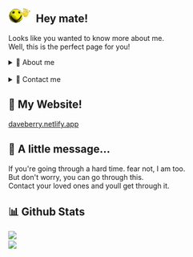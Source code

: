 <h2>
    <img src="images/wavey.gif" width="50">
    Hey mate!
</h2>
<p>
    Looks like you wanted to know more about me. <br>
    Well, this is the perfect page for you!
</p>


<!--About Me-->
<details>
    <summary>👤 About me</summary>
    <br>
    <p>
        I'm a <b>14 year old</b> <a href="https://en.wikipedia.org/wiki/Australian_Cattle_Dog" target="_blank">Blue Heeler</a>
        who codes! <br>
        I'm from <b>Malaysia</b>, I love dogs and cats, I do <b>FNF Modding</b> and no, I'm not a content
        creator.
    </p>
    <h2> 💻 Coding Languages </h2>
    <a href="https://skillicons.dev/" target="_blank">
        <img src="https://skillicons.dev/icons?i=haxeflixel,lua,html,css,bash&theme=dark" class="center">
    </a>
    <h2> ❓ Hobbies </h2>
    <div>
        <img src="images/microphone.png" width="50">
        <img src="images/art palette.png" width="50">
        <img src="images/musical notes.png" width="50">
    </div>
</details>
<br>

<!--Contact Me-->
<details>
    <br>
    <summary>📱 Contact me</summary>
    <p> Ill try my best to respond! </p>
    <h2>
        <a href="https://bsky.app/profile/daveberry.netlify.app/" target="_blank">Bluesky: daveberry.netlify.app</a> <br>
        <a href="https://daveberry.netlify.app/">Matrix: @daveberry:matrix.org</a> <br>
        <a href="https://daveberry.netlify.app/">Discord: daveberrys</a>
    </h2>
</details>

<h2> 📜 My Website! </h2>
<a href="https://daveberry.netlify.app/">daveberry.netlify.app</a>
<br>

<h2> 💬 A little message... </h2>
<p>
    If you're going through a hard time. fear not, I am too. <br>
    But don't worry, you can go through this. <br>
    Contact your loved ones and youll get through it.
</p>

<h2>📊 Github Stats</h2>
<a href="https://github.com/anuraghazragithub-readme-stats"target="_blank">
    <img src="https://github-readme-stats.vercel.app/api/wakatime?username=Daveberry&theme=tokyonight&layout=compact" class="center">
    <br>
    <img src="https://github-readme-stats.vercel.app/api?username=daveberrys&theme=tokyonight&layout=compact" class="center">
</a>
